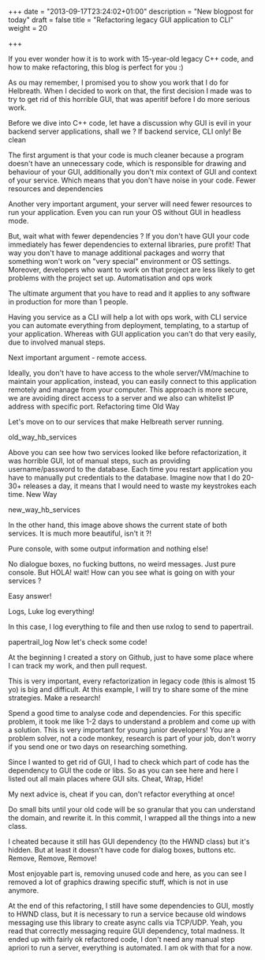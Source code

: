 +++
date = "2013-09-17T23:24:02+01:00"
description = "New blogpost for today"
draft = false
title = "Refactoring legacy GUI application to CLI"
weight = 20

+++

If you ever wonder how it is to work with 15-year-old legacy C++ code, and how to make refactoring, this blog is perfect for you :) 

As ou may remember, I promised you to show you work that I do for Helbreath. When I decided to work on that, the first decision I made was to try to get rid of this horrible GUI, that was aperitif before I do more serious work.

Before we dive into C++ code, let have a discussion why GUI is evil in your backend server applications, shall we ?
If backend service, CLI only!
Be clean

The first argument is that your code is much cleaner because a program doesn't have an unnecessary code, which is responsible for drawing and behaviour of your GUI, additionally you don't mix context of GUI and context of your service. Which means that you don't have noise in your code.
Fewer resources and dependencies

Another very important argument, your server will need fewer resources to run your application. Even you can run your OS without GUI in headless mode.

But, wait what with fewer dependencies ? If you don't have GUI your code immediately has fewer dependencies to external libraries, pure profit! That way you don't have to manage additional packages and worry that something won't work on "very special" environment or OS settings. Moreover, developers who want to work on that project are less likely to get problems with the project set up.
Automatisation and ops work

The ultimate argument that you have to read and it applies to any software in production for more than 1 people.

Having you service as a CLI will help a lot with ops work, with CLI service you can automate everything from deployment, templating, to a startup of your application. Whereas with GUI application you can't do that very easily, due to involved manual steps.

Next important argument - remote access.

Ideally, you don't have to have access to the whole server/VM/machine to maintain your application, instead, you can easily connect to this application remotely and manage from your computer. This approach is more secure, we are avoiding direct access to a server and we also can whitelist IP address with specific port.
Refactoring time
Old Way

Let's move on to our services that make Helbreath server running.

old_way_hb_services

Above you can see how two services looked like before refactorization, it was horrible GUI, lot of manual steps, such as providing username/password to the database. Each time you restart application you have to manually put credentials to the database. Imagine now that I do 20-30+ releases a day, it means that I would need to waste my keystrokes each time.
New Way

new_way_hb_services

In the other hand, this image above shows the current state of both services. It is much more beautiful, isn't it ?!

Pure console, with some output information and nothing else!

No dialogue boxes, no fucking buttons, no weird messages. Just pure console.
But HOLA! wait! How can you see what is going on with your services ?

Easy answer!

Logs, Luke log everything!

In this case, I log everything to file and then use nxlog to send to papertrail.

papertrail_log
Now let's check some code!

At the beginning I created a story on Github, just to have some place where I can track my work, and then pull request.

This is very important, every refactorization in legacy code (this is almost 15 yo) is big and difficult. At this example, I will try to share some of the mine strategies.
Make a research!

Spend a good time to analyse code and dependencies. For this specific problem, it took me like 1-2 days to understand a problem and come up with a solution. This is very important for young junior developers! You are a problem solver, not a code monkey, research is part of your job, don't worry if you send one or two days on researching something.

Since I wanted to get rid of GUI, I had to check which part of code has the dependency to GUI the code or libs. So as you can see here and here I listed out all main places where GUI sits.
Cheat, Wrap, Hide!

My next advice is, cheat if you can, don't refactor everything at once!

Do small bits until your old code will be so granular that you can understand the domain, and rewrite it. In this commit, I wrapped all the things into a new class.

I cheated because it still has GUI dependency (to the HWND class) but it's hidden. But at least it doesn't have code for dialog boxes, buttons etc.
Remove, Remove, Remove!

Most enjoyable part is, removing unused code and here, as you can see I removed a lot of graphics drawing specific stuff, which is not in use anymore.

At the end of this refactoring, I still have some dependencies to GUI, mostly to HWND class, but it is necessary to run a service because old windows messaging use this library to create async calls via TCP/UDP. Yeah, you read that correctly messaging require GUI dependency, total madness. It ended up with fairly ok refactored code, I don't need any manual step apriori to run a server, everything is automated. I am ok with that for a now.